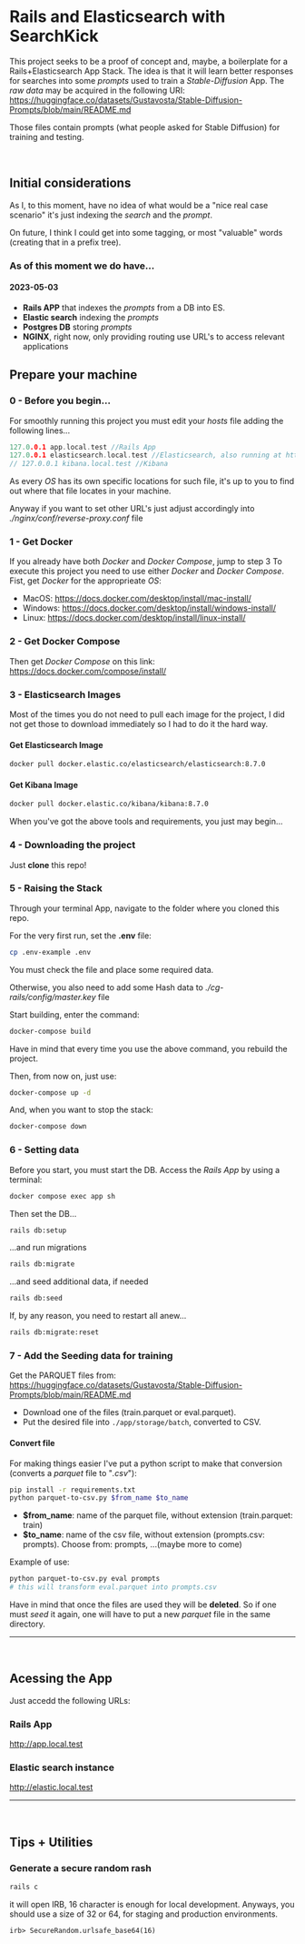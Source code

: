 # Rails and Elasticsearch with SearchKick

This project seeks to be a proof of concept and, maybe, a boilerplate for a Rails+Elasticsearch App Stack.
The idea is that it will learn better responses for searches into some *prompts* used to train a *Stable-Diffusion* App. The *raw data* may be acquired in the following URI: https://huggingface.co/datasets/Gustavosta/Stable-Diffusion-Prompts/blob/main/README.md

Those files contain prompts (what people asked for Stable Diffusion) for training and testing.

<br>

## Initial considerations
As I, to this moment, have no idea of what would be a "nice real case scenario" it's just indexing the *search* and the *prompt*.

On future, I think I could get into some tagging, or most "valuable" words (creating that in a prefix tree).

### As of this moment we do have...

#### 2023-05-03
- **Rails APP** that indexes the *prompts* from a DB into ES.
- **Elastic search** indexing the *prompts*
- **Postgres DB** storing *prompts*
- **NGINX**, right now, only providing routing use URL's to access relevant applications

## Prepare your machine

### 0 - Before you begin...
For smoothly running this project you must edit your _hosts_ file adding the following lines...
```C
127.0.0.1 app.local.test //Rails App
127.0.0.1 elasticsearch.local.test //Elasticsearch, also running at http://elastic:9200
// 127.0.0.1 kibana.local.test //Kibana
```
As every _OS_ has its own specific locations for such file, it's up to you to find out where that file locates in your machine.

Anyway if you want to set other URL's just adjust accordingly into *./nginx/conf/reverse-proxy.conf* file


### 1 - Get Docker
If you already have both *Docker* and *Docker Compose*, jump to step 3
To execute this project you need to use either _Docker_ and _Docker Compose_.
Fist, get *Docker* for the approprieate _OS_:
- MacOS: https://docs.docker.com/desktop/install/mac-install/
- Windows: https://docs.docker.com/desktop/install/windows-install/
- Linux: https://docs.docker.com/desktop/install/linux-install/

### 2 - Get Docker Compose
Then get *Docker Compose* on this link: https://docs.docker.com/compose/install/

### 3 - Elasticsearch Images
Most of the times you do not need to pull each image for the project, I did not get those to download immediately so I had to do it the hard way.

#### Get Elasticsearch Image
```bash
docker pull docker.elastic.co/elasticsearch/elasticsearch:8.7.0
```

#### Get Kibana Image
```bash
docker pull docker.elastic.co/kibana/kibana:8.7.0
```

When you've got the above tools and requirements, you just may begin...

### 4 - Downloading the project

Just **clone** this repo!

### 5 - Raising the Stack

Through your terminal App, navigate to the folder where you cloned this repo.

For the very first run, set the **.env** file:
```Bash
cp .env-example .env
```
You must check the file and place some required data.

Otherwise, you also need to add some Hash data to *./cg-rails/config/master.key* file

Start building, enter the command:
```Bash
docker-compose build
```

Have in mind that every time you use the above command, you rebuild the project.

Then, from now on, just use:
```Bash
docker-compose up -d
```

And, when you want to stop the stack:
```Bash
docker-compose down
```

### 6 - Setting data

Before you start, you must start the DB.
Access the *Rails App* by using a terminal:
```bash
docker compose exec app sh
```
Then set the DB...
```bash
rails db:setup
```
...and run migrations
```bash
rails db:migrate
```
...and seed additional data, if needed
```bash
rails db:seed
```
If, by any reason, you need to restart all anew...
```bash
rails db:migrate:reset
```


### 7 - Add the Seeding data for training

Get the PARQUET files from: https://huggingface.co/datasets/Gustavosta/Stable-Diffusion-Prompts/blob/main/README.md

- Download one of the files (train.parquet or eval.parquet).
- Put the desired file into ```./app/storage/batch```, converted to CSV.

#### Convert file
For making things easier I've put a python script to make that conversion (converts a *parquet* file to "*.csv*"):
```bash
pip install -r requirements.txt
python parquet-to-csv.py $from_name $to_name
```
- **$from_name**: name of the parquet file, without extension (train.parquet: train)
- **$to_name**: name of the csv file, without extension (prompts.csv: prompts). Choose from: prompts, ...(maybe more to come)

Example of use:
```bash
python parquet-to-csv.py eval prompts
# this will transform eval.parquet into prompts.csv
```

Have in mind that once the files are used they will be **deleted**. So if one must *seed* it again, one will have to put a new *parquet* file in the same directory.

___
</br>

## Acessing the App
Just accedd the following URLs:
### Rails App
http://app.local.test
### Elastic search instance
http://elastic.local.test
___
</br>

## Tips + Utilities

### Generate a secure random rash

```bash
rails c
```
it will open IRB, 16 character is enough for local development. Anyways, you should use a size of 32 or 64, for staging and production environments.
```irb
irb> SecureRandom.urlsafe_base64(16)
```
